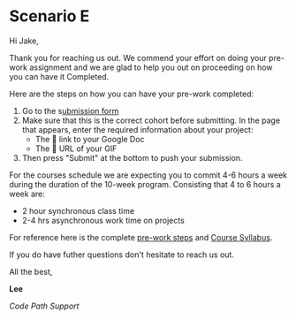 # Scenario E

Hi Jake,

Thank you for reaching us out. We commend your effort on doing your pre-work assignment and we are glad to help you out on proceeding on how you can have it Completed. 

Here are the steps on how you can have your pre-work completed:
1. Go to the s[ubmission form](https://apply.codepath.org/prework/)
2. Make sure that this is the correct cohort before submitting. In the page that appears, enter the required information about your project:
    * The 🔗 link to your Google Doc
    * The 🔗 URL of your GIF
1. Then press "Submit" at the bottom to push your submission.

For the courses schedule we are expecting you to commit 4-6 hours a week during the duration of the 10-week program. 
Consisting that 4 to 6 hours a week are:
   * 2 hour synchronous class time
* 2-4 hrs asynchronous work time on projects


For reference here is the complete [pre-work steps](https://courses.codepath.org/snippets/and101/prework) and [Course Syllabus](https://courses.codepath.org/snippets/and101/syllabus).

If you do have futher questions don't hesitate to reach us out.

All the best,


**Lee**

*Code Path Support*

